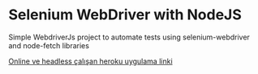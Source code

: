 # Selenium WebDriver with NodeJS
Simple WebdriverJs project to automate tests using selenium-webdriver and node-fetch libraries

[Online ve headless çalışan heroku uygulama linki](https://selenium-webdriver-test.herokuapp.com/)

